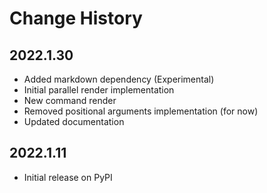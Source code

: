 # Change History

## 2022.1.30

* Added markdown dependency (Experimental)
* Initial parallel render implementation
* New command render
* Removed positional arguments implementation (for now)
* Updated documentation

## 2022.1.11

* Initial release on PyPI
